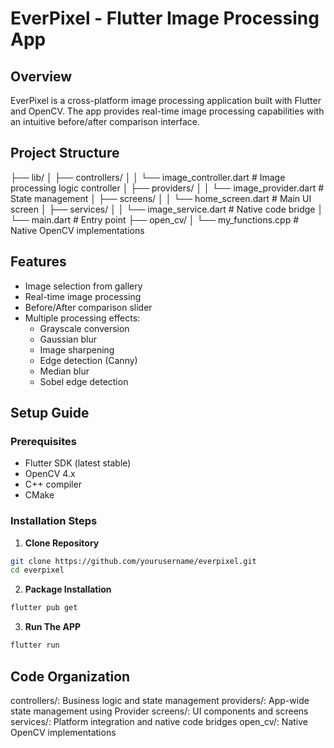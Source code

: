 # EverPixel - Flutter Image Processing App

## Overview

EverPixel is a cross-platform image processing application built with Flutter and OpenCV. The app provides real-time image processing capabilities with an intuitive before/after comparison interface.

## Project Structure

├── lib/
│ ├── controllers/
│ │ └── image_controller.dart # Image processing logic controller
│ ├── providers/
│ │ └── image_provider.dart # State management
│ ├── screens/ │ │ └── home_screen.dart # Main UI screen
│ ├── services/
│ │ └── image_service.dart # Native code bridge
│ └── main.dart # Entry point
├── open_cv/
│ └── my_functions.cpp # Native OpenCV implementations

## Features

- Image selection from gallery
- Real-time image processing
- Before/After comparison slider
- Multiple processing effects:
  - Grayscale conversion
  - Gaussian blur
  - Image sharpening
  - Edge detection (Canny)
  - Median blur
  - Sobel edge detection

## Setup Guide

### Prerequisites

- Flutter SDK (latest stable)
- OpenCV 4.x
- C++ compiler
- CMake

### Installation Steps

1. **Clone Repository**

```bash
git clone https://github.com/yourusername/everpixel.git
cd everpixel
```

2. **Package Installation**

```bash
flutter pub get
```

3. **Run The APP**

```bash
flutter run
```

## Code Organization

controllers/: Business logic and state management
providers/: App-wide state management using Provider
screens/: UI components and screens
services/: Platform integration and native code bridges
open_cv/: Native OpenCV implementations
